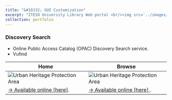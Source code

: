 ```yaml
---
title: "&#10132; GUI Customization"
excerpt: "ITESO University Library Web portal <br/><img src='../images/thn_front_vufind.png'>"
collection: portfolio
---
```



### Discovery Search
+ Online Public Access Catalog (OPAC) Discovery Search service.
+ Vufind 

| Home      | Browse |
| ----------- | ----------- |
| ![Urban Heritage Protection Area](../../images/thn_front_vufind.png )      | ![Urban Heritage Protection Area](../../images/thn_browse_vufind.png )      |
| [&#8594; Available online [here]](https://opac.biblio.iteso.mx/vufind/ "Front page").   | [&#8594; Available online [here] ](https://opac.biblio.iteso.mx/vufind/browse/ "Browse").        |